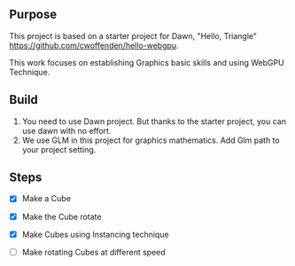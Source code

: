 ## Purpose
This project is based on a starter project for Dawn, "Hello, Triangle" https://github.com/cwoffenden/hello-webgpu.

This work focuses on establishing Graphics basic skills and using WebGPU Technique.

## Build
1. You need to use Dawn project. 
But thanks to the starter project, you can use dawn with no effort. 
2. We use GLM in this project for graphics mathematics. Add Glm path to your project setting.

## Steps
- [x] Make a Cube
- [x] Make the Cube rotate
- [x] Make Cubes using Instancing technique
- [ ] Make rotating Cubes at different speed


